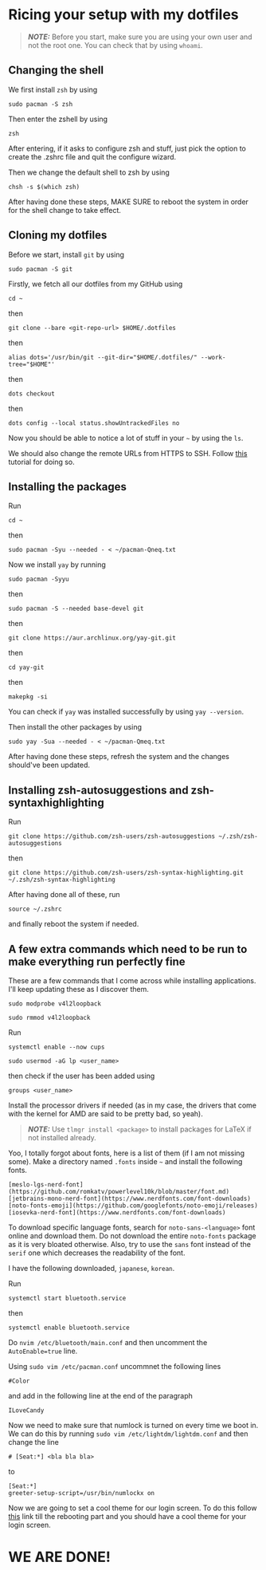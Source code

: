# Ricing your setup with my dotfiles

> **_NOTE:_** Before you start, make sure you are using your own user and not
> the root one. You can check that by using `whoami`.

## Changing the shell

We first install `zsh` by using

```
sudo pacman -S zsh
```

Then enter the zshell by using

```
zsh
```

After entering, if it asks to configure zsh and stuff, just pick the option to
create the .zshrc file and quit the configure wizard.

Then we change the default shell to zsh by using

```
chsh -s $(which zsh)
```

After having done these steps, MAKE SURE to reboot the system in order for the
shell change to take effect.

## Cloning my dotfiles

Before we start, install `git` by using

```
sudo pacman -S git
```

Firstly, we fetch all our dotfiles from my GitHub using

```
cd ~
```

then

```
git clone --bare <git-repo-url> $HOME/.dotfiles
```

then

```
alias dots='/usr/bin/git --git-dir="$HOME/.dotfiles/" --work-tree="$HOME"'
```

then

```
dots checkout
```

then

```
dots config --local status.showUntrackedFiles no
```

Now you should be able to notice a lot of stuff in your `~` by using the `ls`.

We should also change the remote URLs from HTTPS to SSH. Follow
[this](https://docs.github.com/en/get-started/getting-started-with-git/managing-remote-repositories#switching-remote-urls-from-https-to-ssh)
tutorial for doing so.

## Installing the packages

Run

```
cd ~
```

then

```
sudo pacman -Syu --needed - < ~/pacman-Qneq.txt
```

Now we install `yay` by running

```
sudo pacman -Syyu
```

then

```
sudo pacman -S --needed base-devel git
```

then

```
git clone https://aur.archlinux.org/yay-git.git
```

then

```
cd yay-git
```

then

```
makepkg -si
```

You can check if `yay` was installed successfully by using `yay --version`.

Then install the other packages by using

```
sudo yay -Sua --needed - < ~/pacman-Qmeq.txt
```

After having done these steps, refresh the system and the changes should've
been updated.

## Installing zsh-autosuggestions and zsh-syntaxhighlighting

Run

```
git clone https://github.com/zsh-users/zsh-autosuggestions ~/.zsh/zsh-autosuggestions
```

then

```
git clone https://github.com/zsh-users/zsh-syntax-highlighting.git ~/.zsh/zsh-syntax-highlighting
```

After having done all of these, run

```
source ~/.zshrc
```

and finally reboot the system if needed.

## A few extra commands which need to be run to make everything run perfectly fine

These are a few commands that I come across while installing applications.
I'll keep updating these as I discover them.

```
sudo modprobe v4l2loopback
```

```
sudo rmmod v4l2loopback
```

Run

```
systemctl enable --now cups
```

```
sudo usermod -aG lp <user_name>
```

then check if the user has been added using

```
groups <user_name>
```

Install the processor drivers if needed (as in my case, the drivers that come
with the kernel for AMD are said to be pretty bad, so yeah).

> **_NOTE:_** Use `tlmgr install <package>` to install packages for LaTeX if
> not installed already.

Yoo, I totally forgot about fonts, here is a list of them (if I am not missing
some). Make a directory named `.fonts` inside `~` and install the following fonts.

```
[meslo-lgs-nerd-font](https://github.com/romkatv/powerlevel10k/blob/master/font.md)
[jetbrains-mono-nerd-font](https://www.nerdfonts.com/font-downloads)
[noto-fonts-emoji](https://github.com/googlefonts/noto-emoji/releases)
[iosevka-nerd-font](https://www.nerdfonts.com/font-downloads)
```

To download specific language fonts, search for `noto-sans-<language>`
font online and download them. Do not download the entire `noto-fonts`
package as it is very bloated otherwise. Also, try to use the `sans`
font instead of the `serif` one which decreases the readability of
the font.

I have the following downloaded, `japanese`, `korean`.

Run

```
systemctl start bluetooth.service
```

then

```
systemctl enable bluetooth.service
```

Do `nvim /etc/bluetooth/main.conf` and then uncomment the `AutoEnable=true` line.

Using `sudo vim /etc/pacman.conf` uncommnet the following lines

```
#Color
```

and add in the following line at the end of the paragraph

```
ILoveCandy
```

Now we need to make sure that numlock is turned on every time we boot in. We
can do this by running `sudo vim /etc/lightdm/lightdm.conf`
and then change the line

```
# [Seat:*] <bla bla bla>
```

to

```
[Seat:*]
greeter-setup-script=/usr/bin/numlockx on
```

Now we are going to set a cool theme for our login screen. To do this
follow [this](https://github.com/iamsubhranil/Rice/blob/master/lightdm-webkit2-greeter_executive.md)
link till the rebooting part and you should have a cool theme for
your login screen.

# WE ARE DONE!
